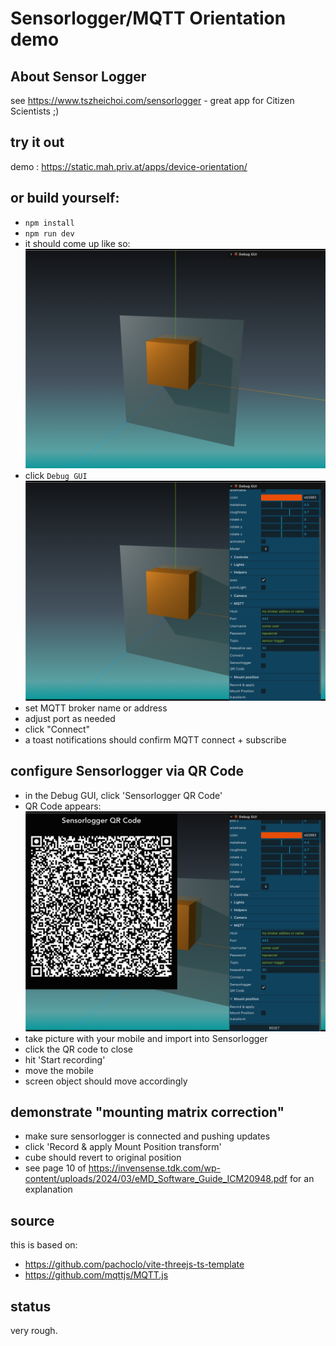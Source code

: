 # Sensorlogger/MQTT Orientation demo

## About Sensor Logger
see https://www.tszheichoi.com/sensorlogger - great app for Citizen Scientists ;)

## try it out
demo  : https://static.mah.priv.at/apps/device-orientation/

## or build yourself:
- `npm install`
- `npm run dev` 
- it should come up like so:
![screenshot](images/shot1.png)
- click `Debug GUI`
![screenshot](images/debuggui.png)
- set MQTT broker name or address
- adjust port as needed
- click "Connect"
- a toast notifications should confirm MQTT connect + subscribe

## configure Sensorlogger via QR Code
- in the Debug GUI, click 'Sensorlogger QR Code'
- QR Code appears:
![QR Code](images/qrcode.png)
- take picture with your mobile and import into Sensorlogger
- click the QR code to close 
- hit 'Start recording'
- move the mobile
- screen object should move accordingly

## demonstrate "mounting matrix correction"
- make sure sensorlogger is connected and pushing updates
- click 'Record & apply Mount Position transform'
- cube should revert to original position
- see page 10 of https://invensense.tdk.com/wp-content/uploads/2024/03/eMD_Software_Guide_ICM20948.pdf for an explanation

## source
this is based on:
- https://github.com/pachoclo/vite-threejs-ts-template 
- https://github.com/mqttjs/MQTT.js

## status
very rough.
